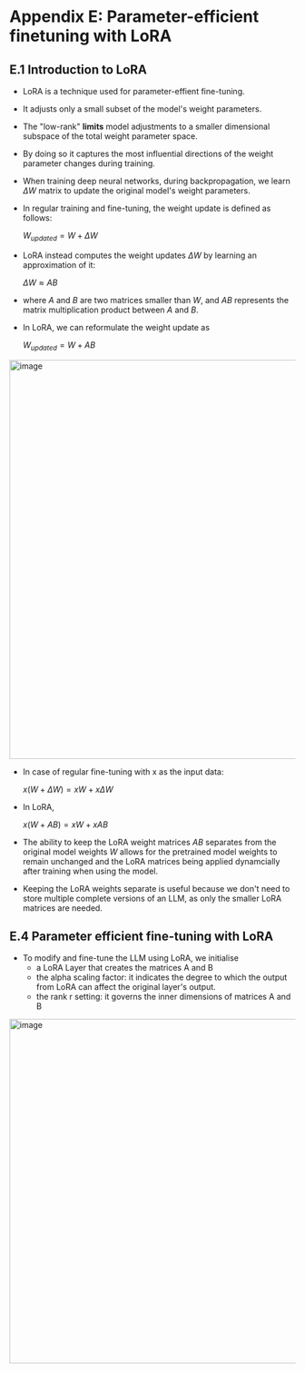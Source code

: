 # Appendix E: Parameter-efficient finetuning with LoRA

## E.1 Introduction to LoRA

* LoRA is a technique used for parameter-effient fine-tuning.
* It adjusts only a small subset of the model's weight parameters.
* The "low-rank" **limits** model adjustments to a smaller dimensional subspace of the total weight parameter space.
* By doing so it captures the most influential directions of the weight parameter changes during training.
* When training deep neural networks, during backpropagation, we learn $\Delta W$ matrix to update the original model's weight parameters.
* In regular training and fine-tuning, the weight update is defined as follows:

     $W_{updated} = W + \Delta W$

* LoRA instead computes the weight updates $\Delta W$ by learning an approximation of it:

     $\Delta W  \approx AB$
  
* where $A$ and $B$ are two matrices smaller than $W$, and $AB$ represents the matrix multiplication product between $A$ and $B$.
* In LoRA, we can reformulate the weight update as

     $W_{updated} = W + AB$


<img width="703" alt="image" src="https://github.com/user-attachments/assets/6c705572-f42f-4626-ad2c-9cbeca9a827a" />

* In case of regular fine-tuning with x as the input data:

     $x(W + \Delta W) = xW + x \Delta W$

* In LoRA,

     $x(W + AB) = xW + xAB$

* The ability to keep the LoRA weight matrices $AB$ separates from the original model weights $W$
allows for the pretrained model weights to remain unchanged and the LoRA matrices being applied
dynamcially after training when using the model.

* Keeping the LoRA weights separate is useful because we don't need to store multiple complete versions
of an LLM, as only the smaller LoRA matrices are needed.

## E.4 Parameter efficient fine-tuning with LoRA

* To modify and fine-tune the LLM using LoRA, we initialise
    * a LoRA Layer that creates the matrices A and B
    * the alpha scaling factor: it indicates the degree to which the output from LoRA can affect the original layer's output.
    * the rank r setting: it governs the inner dimensions of matrices A and B 

<img width="607" alt="image" src="https://github.com/user-attachments/assets/29956712-87f7-4a69-ac68-a9e5cccebb4e" />
